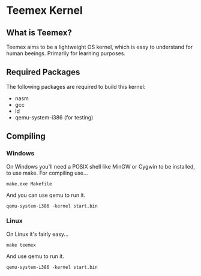 # Teemex Kernel

## What is Teemex?
Teemex aims to be a lightweight OS kernel, which is easy to understand for human beeings. Primarily for learning purposes. 

## Required Packages
The following packages are required to build this kernel:
- nasm
- gcc
- ld
- qemu-system-i386 (for testing)

## Compiling

### Windows
On Windows you'll need a POSIX shell like MinGW or Cygwin to be installed, to use make.
For compiling use...
```
make.exe Makefile
```

And you can use qemu to run it.
```
qemu-system-i386 -kernel start.bin
```

### Linux
On Linux it's fairly easy...
```
make teemex
```

And use qemu to run it.
```
qemu-system-i386 -kernel start.bin
```
